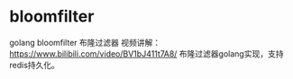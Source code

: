 # bloomfilter
golang bloomfilter 布隆过滤器
视频讲解：https://www.bilibili.com/video/BV1bJ411t7A8/
布隆过滤器golang实现，支持redis持久化。
